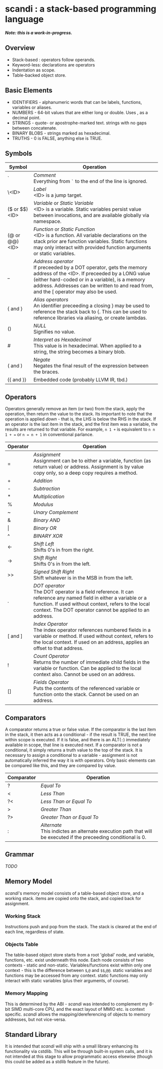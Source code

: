 # scandi : a stack-based programming language

***Note: this is a work-in-progress.***

## Overview

* Stack-based : operators follow operands.
* Keyword-less: declarations are operators
* Indentation as scope.
* Table-backed object store.

## Basic Elements

* IDENTIFIERS - alphanumeric words that can be labels, functions, variables or aliases.
* NUMBERS - 64-bit values that are either long or double. Uses , as a decimal point.
* STRINGS - quote- or apostrophe-marked text. strings with no gaps between concatenate.
* BINARY BLOBS - strings marked as hexadecimal.
* TRUTHS - 0 is FALSE, anything else is TRUE.

## Symbols

| Symbol | Operation |
| --- | --- |
| \` | *Comment* <br> Everything from `` ` `` to the end of the line is ignored. |
| \\\<ID\> | *Label* <br> \<ID\> is a jump target. |
| ($ or $$)\<ID\> | *Variable* or *Static Variable* <br> \<ID\> is a variable. Static variables persist value between invocations, and are available globally via namespace. |
| (@ or @@)\<ID\> | *Function* or *Static Function* <br> \<ID\> is a function. All variable declarations on the stack prior are function variables. Static functions may only interact with provided function arguments or static variables. |
| \_ | *Address operator* <br> If preceeded by a DOT operator, gets the memory address of the \<ID\>. If preceeded by a LONG value (either hard-coded or in a variable), is a memory address. Addresses can be written to and read from, and the \[ operator may also be used. |
| \{ and \} | *Alias operators* <br> An identifier preceeding a closing } may be used to reference the stack back to {. This can be used to reference libraries via aliasing, or create lambdas. |
| \(\) | *NULL* <br> Signifies no value. |
| \#<value> | *Interpret as Hexadecimal* <br> This value is in hexadecimal. When applied to a string, the string becomes a binary blob. |
| ( and ) | *Negate* <br> Negates the final result of the expression between the braces. |
| \{\{ and \}\} | Embedded code (probably LLVM IR, tbd.) |

## Operators

Operators generally remove an item (or two) from the stack, apply the operation, then return the value to the stack.
Its important to note that the operation is applied _down_ - that is, the LHS is below the RHS in the stack.
If an operator is the last item in the stack, and the first item was a variable, the results are returned to that variable.
For example, `n 1 +` is equivalent to `n n 1 + =` or `n = n + 1` in conventional parlance.


| Operator | Operation |
| --- | --- |
| = | *Assignment* <br> Assignment can be to either a variable, function (as return value) or address. Assignment is by value copy only, so a deep copy requires a method. |
| + | *Addition* |
| - | *Subtraction* |
| * | *Multiplication* |
| % | *Modulus* |
| ~ | *Unary Complement* |
| & | *Binary AND* |
| \| | *Binary OR* |
| ^ | *BINARY XOR* |
| <- | *Shift Left* <br> Shifts 0's in from the right. |
| -> | *Shift Right* <br> Shifts 0's in from the left. |
| >> | *Signed Shift Right* <br> Shift whatever is in the MSB in from the left. |
| . | *DOT operator* <br> The DOT operator is a field reference. It can reference any named field in either a variable or a function. If used without context, refers to the local context. The DOT operator cannot be applied to an address. |
| \[ and \] | *Index Operator* <br> The index operator references numbered fields in a variable or method. If used without context, refers to the local context. If used on an address, applies an offset to that address. |
| ! | *Count Operator* <br> Returns the number of immediate child fields in the variable or function. Can be applied to the local context also. Cannot be used on an address. |
| \[\] | *Fields Operator* <br> Puts the contents of the referenced variable or function onto the stack. Cannot be used on an address. |

## Comparators

A comparator returns a true or false value. If the comparator is the last item in the stack, it then acts as a conditional - if the result is TRUE, the next line within scope is executed.
If it is false, and there is an ALT(`:`) immediately available in scope, that line is executed next.
If a comparator is not a conditional, it simply returns a truth value to the top of the stack.
It is necessary to assign a conditional to a variable - assignment is not automatically inferred the way it is with operators.
Only basic elements can be compared like this, and they are compared by value.

| Comparator | Operation |
| --- | --- |
| ? | *Equal To* |
| < | *Less Than* |
| ?< | *Less Than or Equal To* |
| > | *Greater Than* |
| ?> | *Greater Than or Equal To* |
| : | *Alternate* <br> This indictes an alternate execution path that will be executed if the preceeding conditional is 0. |

## Grammar

*TODO*

## Memory Model

*scandi*'s memory model consists of a table-based object store, and a working stack.
items are copied onto the stack, and copied back for assignment.

### Working Stack

Instructions push and pop from the stack.
The stack is cleared at the end of each line, regardless of state.

### Objects Table

The table-based object store starts from a root 'global' node, and variable, functions, etc. exist underneath this node.
Each node consists of two contexts - static and non-static.
Variables/functions exist within only one context - this is the difference between `$`,`@` and `$$`,`@@`.
static variables and functions may be accessed from any context.
static functions may only interact with static variables (plus their arguments, of course).

### Memory Mapping

This is determined by the ABI - *scandi* was intended to complement my 8-bit SIMD
multi-core CPU, and the exact layout of MMIO etc. is context specific.
*scandi* allows the mapping/dereferencing of objects to memory addresses, but not vice-versa.

## Standard Library

It is intended that *scandi* will ship with a small library enhancing its functionality via cstdlib.
This will be through built-in system calls, and it is not intended at this stage to allow programmatic
access elsewise (though this could be added as a stdlib feature in the future).
